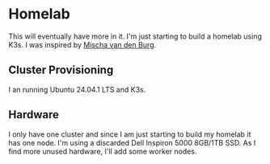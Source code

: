 # Homelab

This will eventually have more in it.  I'm just starting to build a homelab using K3s.
I was inspired by [Mischa van den Burg](https://github.com/mischavandeburg).

## Cluster Provisioning

I an running Ubuntu 24.04.1 LTS and K3s.

## Hardware

I only have one cluster and since I am just starting to build my homelab it has one node.
I'm using a discarded Dell Inspiron 5000 8GB/1TB SSD. As I find more unused hardware, I'll
add some worker nodes.
